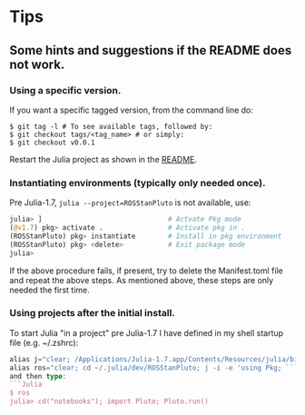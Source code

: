 # Tips

## Some hints and suggestions if the README does not work.

### Using a specific version.

If you want a specific tagged version, from the command line do:
```
$ git tag -l # To see available tags, followed by:
$ git checkout tags/<tag_name> # or simply:
$ git checkout v0.0.1
```
Restart the Julia project as shown in the [README](https://github.com/StanJulia/ROSStanPluto.jl/blob/master/README.md).

### Instantiating environments (typically only needed once).

Pre Julia-1.7, `julia --project=ROSStanPluto` is not available, use:
```Julia
julia> ]                               # Actvate Pkg mode
(@v1.7) pkg> activate .                # Activate pkg in .
(ROSStanPluto) pkg> instantiate        # Install in pkg environment
(ROSStanPluto) pkg> <delete>           # Exit package mode
julia>
```

If the above procedure fails, if present, try to delete the Manifest.toml file and repeat the above steps. As mentioned above, these steps are only needed the first time.

### Using projects after the initial install.

To start Julia "in a project" pre Julia-1.7 I have defined in my shell startup file (e.g. ~/.zshrc):
```Julia
alias j="clear; /Applications/Julia-1.7.app/Contents/Resources/julia/bin/julia"
alias ros="clear; cd ~/.julia/dev/ROSStanPluto; j -i -e 'using Pkg; ```
and then type:
```Julia
$ ros
julia> cd("notebooks"); import Pluto; Pluto.run()
```
